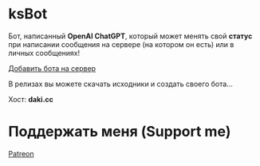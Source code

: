 # ksBot
Бот, написанный **OpenAI ChatGPT**, который может менять свой **статус** при написании сообщения на сервере (на котором он есть) или в личных сообщениях!

[Добавить бота на сервер](https://discord.com/oauth2/authorize?client_id=1217750078689906789&response_type=code&redirect_uri=https%3A%2F%2Fdiscord.com%2Fapp&scope=identify)

В релизах вы можете скачать исходники и создать своего бота...

Хост: **daki.cc**

# Поддержать меня (Support me)

[Patreon](patreon.com/ksbot)
